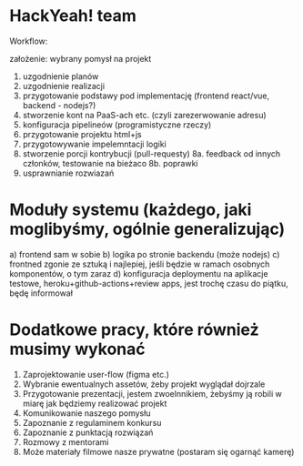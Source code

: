 HackYeah! team
==

Workflow:

założenie: wybrany pomysł na projekt

1. uzgodnienie planów
2. uzgodnienie realizacji
3. przygotowanie podstawy pod implementację (frontend react/vue, backend - nodejs?)
4. stworzenie kont na PaaS-ach etc. (czyli zarezerwowanie adresu)
5. konfiguracja pipelineów (programistyczne rzeczy)
6. przygotowanie projektu  html+js
7. przygotowywanie impelemntacji logiki
8. stworzenie porcji kontrybucji (pull-requesty)
8a. feedback od innych członków, testowanie na bieżaco
8b. poprawki
9. usprawnianie rozwiazań

Moduły systemu (każdego, jaki moglibyśmy, ogólnie generalizując)
===

a) frontend sam w sobie
b) logika po stronie backendu (może nodejs)
c) frontned zgonie ze sztuką i najlepiej, jeśli będzie w ramach osobnych komponentów, o tym zaraz
d) konfiguracja deploymentu na aplikacje testowe, heroku+github-actions+review apps, jest trochę czasu do piątku, będę informował

Dodatkowe pracy, które również musimy wykonać
===

1. Zaprojektowanie user-flow (figma etc.)
2. Wybranie ewentualnych assetów, żeby projekt wyglądał dojrzale
3. Przygotowanie prezentacji, jestem zwoelnnikiem, żebyśmy ją robili w miarę jak będziemy realizować projekt
4. Komunikowanie naszego pomysłu
5. Zapoznanie z regulaminem konkursu
6. Zapoznanie z punktacją rozwiązań
7. Rozmowy z mentorami
5. Może materiały filmowe nasze prywatne (postaram się ogarnąć kamerę)
